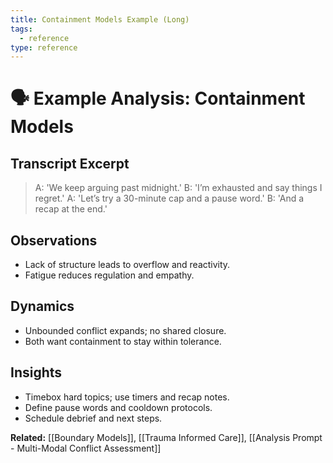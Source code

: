 ```yaml
---
title: Containment Models Example (Long)
tags:
  - reference
type: reference
---
```


<!-- @format -->

# 🗣 Example Analysis: Containment Models

## Transcript Excerpt

> A: 'We keep arguing past midnight.'
> B: 'I’m exhausted and say things I regret.'
> A: 'Let’s try a 30-minute cap and a pause word.'
> B: 'And a recap at the end.'

## Observations

- Lack of structure leads to overflow and reactivity.
- Fatigue reduces regulation and empathy.

## Dynamics

- Unbounded conflict expands; no shared closure.
- Both want containment to stay within tolerance.

## Insights

- Timebox hard topics; use timers and recap notes.
- Define pause words and cooldown protocols.
- Schedule debrief and next steps.

**Related:** [[Boundary Models]], [[Trauma Informed Care]], [[Analysis Prompt - Multi-Modal Conflict Assessment]]
